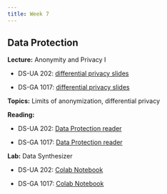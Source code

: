 ```yaml
---
title: Week 7
---
```


## Data Protection

**Lecture:** Anonymity and Privacy I

* DS-UA 202: [differential privacy slides]()
<!-- (../../../assets/7_privacy_202.pdf) -->
* DS-GA 1017: [differential privacy slides]()
<!-- (../../../assets/7_8_Privacy_1017.pdf) -->

**Topics:** Limits of anonymization, differential privacy

**Reading:**

* DS-UA 202: [Data Protection reader]()
<!-- (../../../assets/protection_reader__ua202.pdf) -->
* DS-GA 1017: [Data Protection reader]()
<!-- (../../../assets/protection_reader.pdf) -->

**Lab:** Data Synthesizer

* DS-UA 202: [Colab Notebook]()
<!-- (https://colab.research.google.com/drive/1y_gw86pcMQDQUSXr4KVuTmrSN3hb5VX9?usp=sharing) -->
* DS-GA 1017: [Colab Notebook]()
<!-- (https://colab.research.google.com/drive/1B0L4-VJbTZanptPMml4i-H442EfG5noZ?usp=sharing) -->
